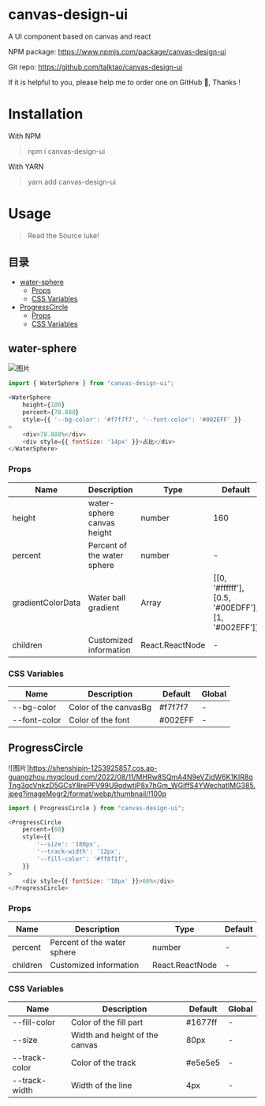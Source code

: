 # canvas-design-ui
A UI component based on canvas and react

NPM package: https://www.npmjs.com/package/canvas-design-ui

Git repo: https://github.com/talktao/canvas-design-ui

If it is helpful to you, please help me to order one on GitHub 🌟, Thanks !

# Installation
With NPM
> npm i canvas-design-ui

With YARN
> yarn add canvas-design-ui

# Usage
> Read the Source luke!

## 目录
  - [water-sphere](#water-sphere)
    - [Props](#props)
    - [CSS Variables](#css-variables)
  - [ProgressCircle](#progresscircle)
    - [Props](#props-1)
    - [CSS Variables](#css-variables-1)

## water-sphere

![图片](https://shenshipin-1253925857.cos.ap-guangzhou.myqcloud.com/2022/08/10/WmbKpteXJ1ZqCB3cPwwKsSX5YgcxRZYISoDZKWh38SHB5pFGi0TYVQbAU4c4FoPw_MdC8FTzJWechatIMG382.jpeg?imageMogr2/format/webp/thumbnail/!100p)

```js
import { WaterSphere } from "canvas-design-ui";

<WaterSphere
    height={180} 
    percent={78.888} 
    style={{ '--bg-color': '#f7f7f7', '--font-color': '#002EFF' }}
>
    <div>78.888%</div>
    <div style={{ fontSize: '14px' }}>占比</div>
</WaterSphere>

```
### Props
| Name              | Description                 | Type            | Default                                            |
| ----------------- | --------------------------- | --------------- | -------------------------------------------------- |
| height            | water-sphere canvas height  | number          | 160                                                |
| percent           | Percent of the water sphere | number          | -                                                  |
| gradientColorData | Water ball gradient         | Array           | [[0, '#ffffff'], [0.5, '#00EDFF'], [1, '#002EFF']] |
| children          | Customized information      | React.ReactNode | -                                                  |

### CSS Variables
| Name         | Description           | Default | Global |
| ------------ | --------------------- | ------- | ------ |
| --bg-color   | Color of the canvasBg | #f7f7f7 | -      |
| --font-color | Color of the font     | #002EFF | -      |

## ProgressCircle
![图片]https://shenshipin-1253925857.cos.ap-guangzhou.myqcloud.com/2022/08/11/MHRw8SQmA4N9eVZidW6K1KIR8qTng3qcVnkzD5GCsY8rePFV99U9qdwtjP8x7hGm_WGiffS4YWechatIMG385.jpeg?imageMogr2/format/webp/thumbnail/!100p

```js
import { ProgressCircle } from "canvas-design-ui";

<ProgressCircle
    percent={60}
    style={{
        '--size': '180px',
        '--track-width': '12px',
        '--fill-color': '#ff8f1f',
    }}
>
    <div style={{ fontSize: '18px' }}>60%</div>
</ProgressCircle>
```

### Props
| Name     | Description                 | Type            | Default |
| -------- | --------------------------- | --------------- | ------- |
| percent  | Percent of the water sphere | number          | -       |
| children | Customized information      | React.ReactNode | -       |

### CSS Variables
| Name          | Description                    | Default | Global |
| ------------- | ------------------------------ | ------- | ------ |
| --fill-color  | Color of the fill part         | #1677ff | -      |
| --size        | Width and height of the canvas | 80px    | -      |
| --track-color | Color of the track             | #e5e5e5 | -      |
| --track-width | Width of the line              | 4px     | -      |
